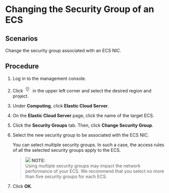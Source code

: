 # Changing the Security Group of an ECS<a name="SecurityGroup_0006"></a>

## Scenarios<a name="section181956227265"></a>

Change the security group associated with an ECS NIC.

## Procedure<a name="section15810103716296"></a>

1.  Log in to the management console.
2.  Click  ![](figures/icon-region.png)  in the upper left corner and select the desired region and project.
3.  Under  **Computing**, click  **Elastic Cloud Server**.
4.  On the  **Elastic Cloud Server**  page, click the name of the target ECS.
5.  Click the  **Security Groups**  tab. Then, click  **Change Security Group**.
6.  Select the new security group to be associated with the ECS NIC.

    You can select multiple security groups. In such a case, the access rules of all the selected security groups apply to the ECS.

    >![](/images/icon-note.gif) **NOTE:**   
    >Using multiple security groups may impact the network performance of your ECS. We recommend that you select no more than five security groups for each ECS.  

7.  Click  **OK**.


